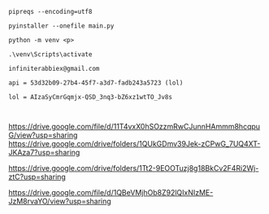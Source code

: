 ```code
pipreqs --encoding=utf8
```

```code
pyinstaller --onefile main.py
```

```code
python -m venv <p>
```

```code
.\venv\Scripts\activate
```

```code
infiniterabbiex@gmail.com
```

```code
api = 53d32b09-27b4-45f7-a3d7-fadb243a5723 (lol)
```

```code
lol = AIzaSyCmrGqmjx-QSD_3nq3-bZ6xz1wtTO_Jv8s
```

```code

```

```code

```

https://drive.google.com/file/d/11T4vxX0hSOzzmRwCJunnHAmmm8hcqpuG/view?usp=sharing
https://drive.google.com/drive/folders/1QUkGDmv39Jek-zCPwG_7UQ4XT-JKAza7?usp=sharing

https://drive.google.com/drive/folders/1Tt2-9EOOTuzj8g18BkCv2F4Ri2Wj-ztC?usp=sharing

https://drive.google.com/file/d/1QBeVMjhOb8Z92lQIxNIzME-JzM8rvaYO/view?usp=sharing
